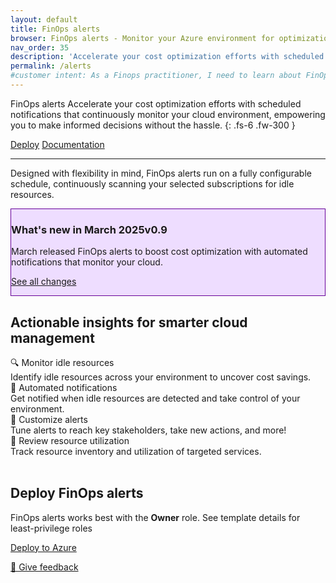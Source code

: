 ```yaml
---
layout: default
title: FinOps alerts
browser: FinOps alerts - Monitor your Azure environment for optimization
nav_order: 35
description: 'Accelerate your cost optimization efforts with scheduled notifications that continuously monitor your cloud environment, empowering you to make informed decisions without the hassle.'
permalink: /alerts
#customer intent: As a Finops practitioner, I need to learn about FinOps Alerts
---
```


<span class="fs-9 d-block mb-4">FinOps alerts</span>
Accelerate your cost optimization efforts with scheduled notifications that continuously monitor your cloud environment, empowering you to make informed decisions without the hassle.
{: .fs-6 .fw-300 }

<a class="btn btn-primary fs-5 mb-4 mb-md-0 mr-4" href="#deploy">Deploy</a>
<a class="btn fs-5 mb-4 mb-md-0 mr-4" target="_blank" href="https://learn.microsoft.com/cloud-computing/finops/toolkit/alerts/overview">Documentation</a>

---

Designed with flexibility in mind, FinOps alerts run on a fully configurable schedule, continuously scanning your selected subscriptions for idle resources.

<div id="whats-new" class="m-0 p-4" style="background-color:#edf; border:solid 1px #609;">
    <h3 class="m-0 mb-4">What's new in March 2025<span class="ftk-version">v0.9</span></h3>
    <p class="mt-2 mb-0">
        March released FinOps alerts to boost cost optimization with automated notifications that monitor your cloud.
    </p>
    <p class="mt-2 mb-0 ftk-externallink"><a target="_blank" href="https://learn.microsoft.com/cloud-computing/finops/toolkit/changelog">See all changes</a></p>
</div>
<a name="features"></a>

## Actionable insights for smarter cloud management

<div class="ftk-gallery ftk-50">
    <div class="ftk-tile">
        <div>🔍 Monitor idle resources</div>
        <div>Identify idle resources across your environment to uncover cost savings.</div>
    </div>
    <div class="ftk-tile">
        <div>📧 Automated notifications</div>
        <div>Get notified when idle resources are detected and take control of your environment.</div>
    </div>
    <div class="ftk-tile">
        <div>🔔 Customize alerts</div>
        <div>Tune alerts to reach key stakeholders, take new actions, and more!</div>
    </div>
    <div class="ftk-tile">
        <div>📃 Review resource utilization</div>
        <div>Track resource inventory and utilization of targeted services.<br>&nbsp;</div>
    </div>
</div>
<a name="deploy"></a>

## Deploy FinOps alerts

FinOps alerts works best with the <strong>Owner</strong> role. See template details for least-privilege roles

<a class="btn mb-4 mb-md-0 mr-4" target="_blank" href="">Deploy to Azure</a>

<a target="_blank" href="https://portal.azure.com/#view/HubsExtension/InProductFeedbackBlade/extensionName/FinOpsToolkit/cesQuestion/How%20easy%20or%20hard%20is%20it%20to%20use%20FinOps%20alerts%3F/cvaQuestion/How%20valuable%20are%20FinOps%20alerts%3F/surveyId/FTK0.8/bladeName/Alerts/featureName/Marketing.Deploy">💜 Give feedback</a>
<a name="docs"></a>

<br>
